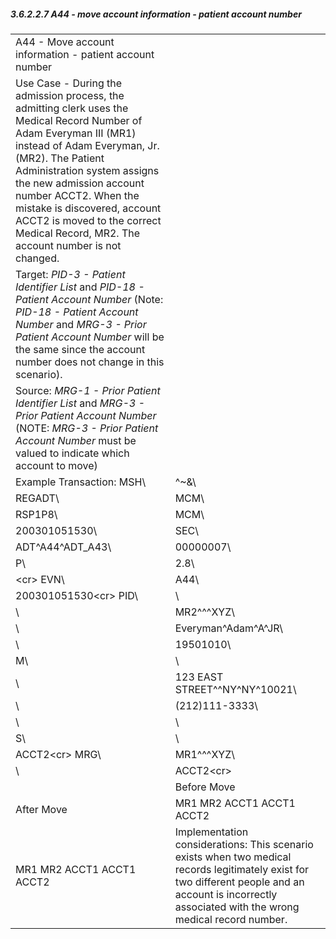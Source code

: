 ##### 3.6.2.2.7 A44 - move account information - patient account number

|     |     |
| --- | --- |
| A44 - Move account information - patient account number |  |
| Use Case - During the admission process, the admitting clerk uses the Medical Record Number of Adam Everyman III (MR1) instead of Adam Everyman, Jr. (MR2). The Patient Administration system assigns the new admission account number ACCT2. When the mistake is discovered, account ACCT2 is moved to the correct Medical Record, MR2. The account number is not changed. |  |
| Target: _PID-3 - Patient Identifier List_ and _PID-18 - Patient Account Number_ (Note: _PID-18 - Patient Account Number_ and _MRG-3 - Prior Patient Account Number_ will be the same since the account number does not change in this scenario). |  |
| Source: _MRG-1 - Prior Patient Identifier List_ and _MRG-3 - Prior Patient Account Number_ (NOTE: _MRG-3 - Prior Patient Account Number_ must be valued to indicate which account to move) |  |
| Example Transaction: MSH\ | ^~\&\ |
| REGADT\ | MCM\ |
| RSP1P8\ | MCM\ |
| 200301051530\ | SEC\ |
| ADT^A44^ADT_A43\ | 00000007\ |
| P\ | 2.8\ |
| &lt;cr> EVN\ | A44\ |
| 200301051530&lt;cr> PID\ | \ |
| \ | MR2^^^XYZ\ |
| \ | Everyman^Adam^A^JR\ |
| \ | 19501010\ |
| M\ | \ |
| \ | 123 EAST STREET^^NY^NY^10021\ |
| \ | (212)111-3333\ |
| \ | \ |
| S\ | \ |
| ACCT2&lt;cr> MRG\ | MR1^^^XYZ\ |
| \ | ACCT2&lt;cr> |
|  | Before Move |
| After Move | MR1 MR2 ACCT1 ACCT1 ACCT2 |
| MR1 MR2 ACCT1 ACCT1 ACCT2 | Implementation considerations: This scenario exists when two medical records legitimately exist for two different people and an account is incorrectly associated with the wrong medical record number. |
